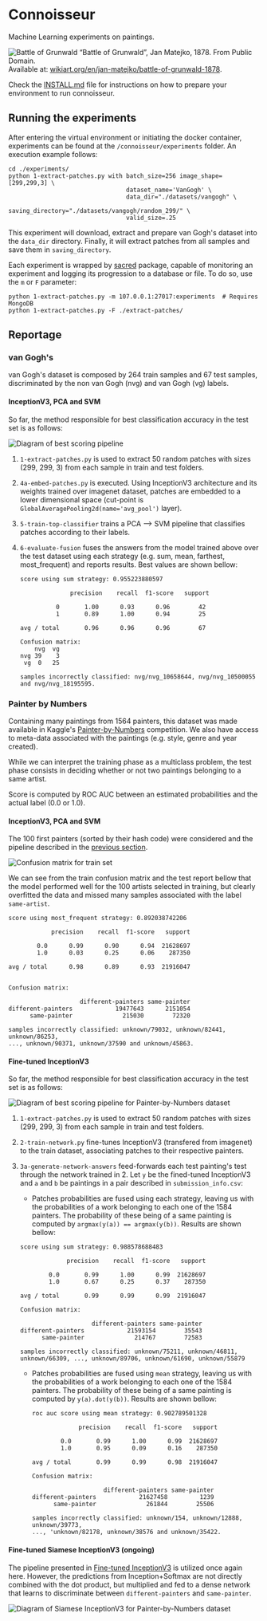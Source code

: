 # Connoisseur

Machine Learning experiments on paintings.

![Battle of Grunwald](assets/intro-battle-of-grunwald.jpg)
“Battle of Grunwald”, Jan Matejko, 1878. From Public Domain.  
Available at: [wikiart.org/en/jan-matejko/battle-of-grunwald-1878](https://www.wikiart.org/en/jan-matejko/battle-of-grunwald-1878).

Check the [INSTALL.md](docs/INSTALL.md) file for instructions on how to
prepare your environment to run connoisseur.

## Running the experiments

After entering the virtual environment or initiating the docker container,
experiments can be found at the `/connoisseur/experiments` folder. An
execution example follows:

```shell
cd ./experiments/
python 1-extract-patches.py with batch_size=256 image_shape=[299,299,3] \
                                 dataset_name='VanGogh' \
                                 data_dir="./datasets/vangogh" \
                                 saving_directory="./datasets/vangogh/random_299/" \
                                 valid_size=.25
```

This experiment will download, extract and prepare van Gogh's dataset into the
`data_dir` directory. Finally, it will extract patches from all samples and
save them in `saving_directory`.

Each experiment is wrapped by [sacred](http://sacred.readthedocs.io/) package,
capable of monitoring an experiment and logging its progression to a database
or file. To do so, use the `m` or `F` parameter:

```shell
python 1-extract-patches.py -m 107.0.0.1:27017:experiments  # Requires MongoDB
python 1-extract-patches.py -F ./extract-patches/
```

## Reportage

### van Gogh's

van Gogh's dataset is composed by 264 train samples and 67 test samples,
discriminated by the non van Gogh (nvg) and van Gogh (vg) labels.

#### InceptionV3, PCA and SVM

So far, the method responsible for best classification accuracy in the test
set is as follows:

![Diagram of best scoring pipeline](assets/vangogh-inceptionv3-svm.png)

1. `1-extract-patches.py` is used to extract 50 random patches with sizes
(299, 299, 3) from each sample in train and test folders.
2. `4a-embed-patches.py` is executed. Using InceptionV3 architecture and
its weights trained over imagenet dataset, patches are embedded to a lower
dimensional space (cut-point is `GlobalAveragePooling2d(name='avg_pool')` layer).
3. `5-train-top-classifier` trains a PCA --> SVM pipeline that classifies
patches according to their labels.
4. `6-evaluate-fusion` fuses the answers from the model trained above over the
test dataset using each strategy (e.g. sum, mean, farthest, most_frequent) and
reports results. Best values are shown bellow:

   ```
   score using sum strategy: 0.955223880597

                 precision    recall  f1-score   support

             0       1.00      0.93      0.96        42
             1       0.89      1.00      0.94        25

   avg / total       0.96      0.96      0.96        67

   Confusion matrix:
       nvg  vg
   nvg 39    3
    vg  0   25

   samples incorrectly classified: nvg/nvg_10658644, nvg/nvg_10500055 and nvg/nvg_18195595.
   ```

### Painter by Numbers

Containing many paintings from 1564 painters, this dataset was made available
in Kaggle's [Painter-by-Numbers](https://www.kaggle.com/c/painter-by-numbers)
competition. We also have access to meta-data associated with the paintings
(e.g. style, genre and year created).

While we can interpret the training phase as a multiclass problem, the test
phase consists in deciding whether or not two paintings belonging to a same
artist.

Score is computed by ROC AUC between an estimated probabilities and the actual
label (0.0 or 1.0).

#### InceptionV3, PCA and SVM

The 100 first painters (sorted by their hash code) were considered and the
pipeline described in the [previous section](#van-goghs).

![Confusion matrix for train set](assets/pbn-100-train-cm.png)

We can see from the train confusion matrix and the test report bellow that the
model performed well for the 100 artists selected in training, but clearly
overfitted the data and missed many samples associated with the label
`same-artist`.

```
score using most_frequent strategy: 0.892038742206

            precision    recall  f1-score   support

        0.0      0.99      0.90      0.94  21628697
        1.0      0.03      0.25      0.06    287350

avg / total      0.98      0.89      0.93  21916047


Confusion matrix:

                    different-painters same-painter
different-painters            19477643      2151054
      same-painter              215030        72320

samples incorrectly classified: unknown/79032, unknown/82441, unknown/86253,
..., unknown/90371, unknown/37590 and unknown/45863.
```

#### Fine-tuned InceptionV3

So far, the method responsible for best classification accuracy in the test
set is as follows:

![Diagram of best scoring pipeline for Painter-by-Numbers dataset](assets/pbn-inceptionv3.png)

1. `1-extract-patches.py` is used to extract 50 random patches with sizes
(299, 299, 3) from each sample in train and test folders.
2. `2-train-network.py` fine-tunes InceptionV3 (transfered from imagenet)
to the train dataset, associating patches to their respective painters.
4. `3a-generate-network-answers` feed-forwards each test painting's test
through the network trained in 2. Let `y` be the fined-tuned InceptionV3
and `a` and `b` be paintings in a pair described in `submission_info.csv`:
   - Patches probabilities are fused using each strategy, leaving us with the
     probabilities of a work belonging to each one of the 1584 painters. The
     probability of these being of a same painting is computed by
     `argmax(y(a)) == argmax(y(b))`. Results are shown bellow:

    ```
    score using sum strategy: 0.988578688483

                 precision    recall  f1-score   support

            0.0       0.99      1.00      0.99  21628697
            1.0       0.67      0.25      0.37    287350

    avg / total       0.99      0.99      0.99  21916047

    Confusion matrix:

                        different-painters same-painter
    different-painters            21593154        35543
          same-painter              214767        72583

    samples incorrectly classified: unknown/75211, unknown/46811,
    unknown/66309, ..., unknown/89706, unknown/61690, unknown/55879
    ```

    - Patches probabilities are fused using `mean` strategy, leaving us with the
      probabilities of a work belonging to each one of the 1584 painters. The
      probability of these being of a same painting is computed by
      `y(a).dot(y(b))`. Results are shown bellow:

      ```
      roc auc score using mean strategy: 0.902789501328

                   precision    recall  f1-score   support

              0.0       0.99      1.00      0.99  21628697
              1.0       0.95      0.09      0.16    287350

      avg / total       0.99      0.99      0.98  21916047

      Confusion matrix:

                          different-painters same-painter
      different-painters            21627458         1239
            same-painter              261844        25506

      samples incorrectly classified: unknown/154, unknown/12888, unknown/39773,
      ..., 'unknown/82178, unknown/38576 and unknown/35422.
      ```

#### Fine-tuned Siamese InceptionV3 (ongoing)

The pipeline presented in [Fine-tuned InceptionV3](#fine-tuned-inceptionv3) is
utilized once again here. However, the predictions from Inception+Softmax are not
directly combined with the dot product, but multiplied and fed to a dense network
that learns to discriminate between `different-painters` and `same-painter`.

![Diagram of Siamese InceptionV3 for Painter-by-Numbers dataset](assets/pbn-siamese-inceptionv3.png)
